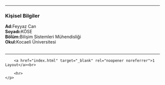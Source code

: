 <!DOCTYPE html>
<html lang="en">
<head>
    <meta charset="UTF-8">
    <meta name="viewport" content="width=device-width, initial-scale=1.0">
    <title>Link</title>
</head>
<body>
    <p>
        <hr>
        <h3>Kişisel Bilgiler</h3>
        <strong>Ad:</strong>Feyyaz Can<br>
        <strong>Soyadı:</strong>KÖSE<br>
        <strong>Bölüm:</strong>Bilişim Sistemleri Mühendisliği<br>
        <strong>Okul:</strong>Kocaeli Üniversitesi<br><br>
        <hr>

       
        <a href="index.html" target="_blank" rel="noopener noreferrer">1 Layout</a><br>
   
        <hr>
    </p>

</body>
</html>
